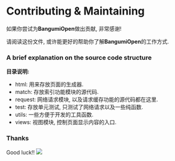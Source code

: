 # Contributing & Maintaining

如果你尝试为**BangumiOpen**做出贡献, 非常感谢!

请阅读这份文件, 或许能更好的帮助你了解**BangumiOpen**的工作方式.

### A brief explanation on the source code structure

**目录说明:**

-   html: 用来存放页面的生成器.
-   match: 存放索引功能模块的源代码.
-   request: 网络请求模块, 以及请求缓存功能的源代码都在这里.
-   test: 存放单元测试, 只测试了网络请求以及一些纯函数.
-   utils: 一些方便于开发的工具函数.
-   views: 视图模块, 控制页面显示内容的入口.

### Thanks

Good luck!!
![](https://imgkr2.cn-bj.ufileos.com/09d60862-2758-4fdc-b13b-ad74d448ad40.jpg?UCloudPublicKey=TOKEN_8d8b72be-579a-4e83-bfd0-5f6ce1546f13&Signature=6Vs%252BA4g3BTzZEqh1WvBoodL5Jv8%253D&Expires=1598088303)
